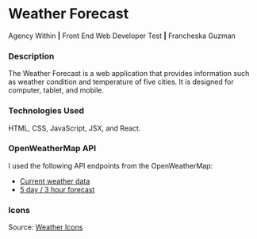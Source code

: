 # Weather Forecast

Agency Within <b>|</b> Front End Web Developer Test <b>|</b> Francheska Guzman

### Description

The Weather Forecast is a web application that provides information such as weather condition and temperature of five cities. It is designed for computer, tablet, and mobile.

### Technologies Used

HTML, CSS, JavaScript, JSX, and React.

### OpenWeatherMap API

I used the following API endpoints from the OpenWeatherMap:

* [Current weather data](https://www.openweathermap.org/current)
* [5 day / 3 hour forecast](https://www.openweathermap.org/forecast5)

### Icons

Source: [Weather Icons](http://erikflowers.github.io/weather-icons/)


